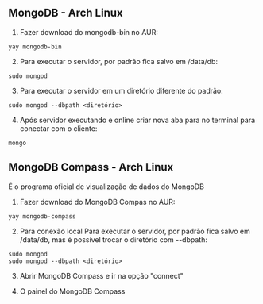 ## MongoDB - Arch Linux
 
1. Fazer download do mongodb-bin no AUR:
```
yay mongodb-bin
```
 
2. Para executar o servidor, por padrão fica salvo em /data/db:
```
sudo mongod
```
 
3. Para executar o servidor em um diretório diferente do padrão:
```
sudo mongod --dbpath <diretório>
```
 
4. Após servidor executando e online criar nova aba para no terminal para conectar com o cliente:
```
mongo
```
 
## MongoDB Compass - Arch Linux
 
É o programa oficial de visualização de dados do MongoDB
1. Fazer download do MongoDB Compas no AUR:
```
yay mongodb-compass
```
2. Para conexão local Para executar o servidor, por padrão fica salvo em /data/db, mas é possível trocar o diretório com --dbpath:
```
sudo mongod
sudo mongod --dbpath <diretório>
```
3. Abrir MongoDB Compass e ir na opção "connect"
![]()
 
4. O painel do MongoDB Compass
![]()
 
